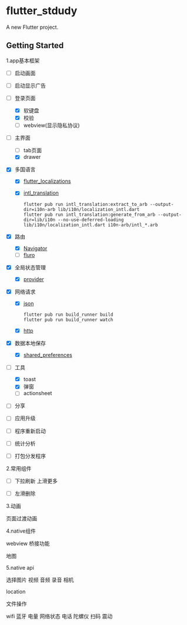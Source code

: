 # flutter_stdudy

A new Flutter project.

## Getting Started

1.app基本框架

- [ ] 启动画面
  
- [ ] 启动显示广告
  
- [ ] 登录页面
  - [x] 软键盘
  - [x] 校验
  - [ ] webview(显示隐私协议)

- [ ] 主界面
  - [ ]  tab页面
  - [x]  drawer

- [x] 多国语言

  - [x] [flutter_localizations](https://flutter.dev/docs/development/accessibility-and-localization/internationalization)

  - [x] [intl_translation](https://pub.dev/packages/intl_translation)

    ```shell
    flutter pub run intl_translation:extract_to_arb --output-dir=i10n-arb lib/i10n/localization_intl.dart
    flutter pub run intl_translation:generate_from_arb --output-dir=lib/i10n --no-use-deferred-loading lib/i10n/localization_intl.dart i10n-arb/intl_*.arb
    ```

- [x] 路由

  - [x] [Navigator](https://flutter.dev/docs/development/ui/navigation)
  - [ ] [fluro](https://pub.dev/packages/fluro)

- [x] 全局状态管理

  - [x] [provider](https://flutter.dev/docs/development/data-and-backend/state-mgmt/simple)

- [x] 网络请求
  - [x] [json](https://flutter.dev/docs/development/data-and-backend/json)

    ```shell
    flutter pub run build_runner build
    flutter pub run build_runner watch
    ```

  - [x] [http](https://pub.dev/packages/http)

- [x] 数据本地保存

  - [x] [shared_preferences](https://pub.dev/packages/shared_preferences)

- [ ] 工具
  - [x] toast 
  - [x] 弹窗 
  - [ ] actionsheet

- [ ] 分享


- [ ] 应用升级


- [ ] 程序重新启动


- [ ] 统计分析


- [ ] 打包分发程序



2.常用组件

- [ ] 下拉刷新 上滑更多


- [ ] 左滑删除

  

3.动画

页面过渡动画



4.native组件

webview 桥接功能

地图



5.native api

选择图片 视频 音频 录音 相机

location

文件操作

wifi 蓝牙 电量 网络状态 电话 陀螺仪 扫码 震动

